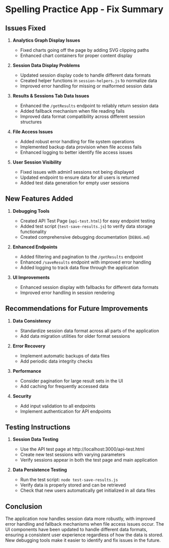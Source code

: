 # Spelling Practice App - Fix Summary

## Issues Fixed

1. **Analytics Graph Display Issues**
   - Fixed charts going off the page by adding SVG clipping paths
   - Enhanced chart containers for proper content display

2. **Session Data Display Problems**
   - Updated session display code to handle different data formats
   - Created helper functions in `session-helpers.js` to normalize data
   - Improved error handling for missing or malformed session data

3. **Results & Sessions Tab Data Issues**
   - Enhanced the `/getResults` endpoint to reliably return session data
   - Added fallback mechanism when file reading fails
   - Improved data format compatibility across different session structures

4. **File Access Issues**
   - Added robust error handling for file system operations
   - Implemented backup data provision when file access fails
   - Enhanced logging to better identify file access issues

5. **User Session Visibility**
   - Fixed issues with admin1 sessions not being displayed
   - Updated endpoint to ensure data for all users is returned
   - Added test data generation for empty user sessions

## New Features Added

1. **Debugging Tools**
   - Created API Test Page (`api-test.html`) for easy endpoint testing
   - Added test script (`test-save-results.js`) to verify data storage functionality
   - Created comprehensive debugging documentation (`DEBUG.md`)

2. **Enhanced Endpoints**
   - Added filtering and pagination to the `/getResults` endpoint
   - Enhanced `/saveResults` endpoint with improved error handling
   - Added logging to track data flow through the application

3. **UI Improvements**
   - Enhanced session display with fallbacks for different data formats
   - Improved error handling in session rendering

## Recommendations for Future Improvements

1. **Data Consistency**
   - Standardize session data format across all parts of the application
   - Add data migration utilities for older format sessions

2. **Error Recovery**
   - Implement automatic backups of data files
   - Add periodic data integrity checks

3. **Performance**
   - Consider pagination for large result sets in the UI
   - Add caching for frequently accessed data

4. **Security**
   - Add input validation to all endpoints
   - Implement authentication for API endpoints

## Testing Instructions

1. **Session Data Testing**
   - Use the API test page at http://localhost:3000/api-test.html
   - Create new test sessions with varying parameters
   - Verify sessions appear in both the test page and main application

2. **Data Persistence Testing**
   - Run the test script: `node test-save-results.js`
   - Verify data is properly stored and can be retrieved
   - Check that new users automatically get initialized in all data files

## Conclusion

The application now handles session data more robustly, with improved error handling and fallback mechanisms when file access issues occur. The UI components have been updated to handle different data formats, ensuring a consistent user experience regardless of how the data is stored. New debugging tools make it easier to identify and fix issues in the future.
